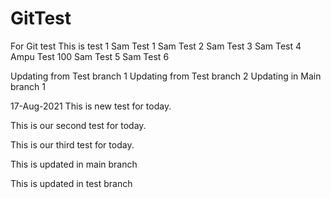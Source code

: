# GitTest
For Git test
This is test 1
Sam Test 1
Sam Test 2
Sam Test 3
Sam Test 4
Ampu Test 100
Sam Test 5
Sam Test 6

Updating from Test branch 1
Updating from Test branch 2
Updating in Main branch 1


17-Aug-2021
This is new test for today.

This is our second test for today.

This is our third test for today.

This is updated in main branch

This is updated in test branch
